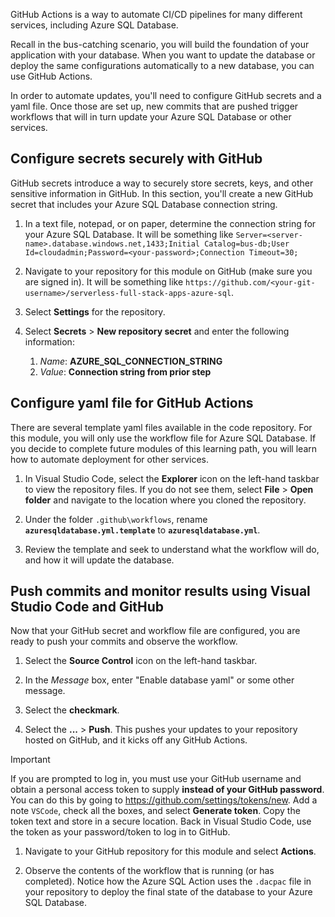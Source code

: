 GitHub Actions is a way to automate CI/CD pipelines for many different services, including Azure SQL Database.

Recall in the bus-catching scenario, you will build the foundation of your application with your database. When you want to update the database or deploy the same configurations automatically to a new database, you can use GitHub Actions.

In order to automate updates, you'll need to configure GitHub secrets and a yaml file. Once those are set up, new commits that are pushed trigger workflows that will in turn update your Azure SQL Database or other services.

## Configure secrets securely with GitHub

GitHub secrets introduce a way to securely store secrets, keys, and other sensitive information in GitHub. In this section, you'll create a new GitHub secret that includes your Azure SQL Database connection string.

1. In a text file, notepad, or on paper, determine the connection string for your Azure SQL Database. It will be something like `Server=<server-name>.database.windows.net,1433;Initial Catalog=bus-db;User Id=cloudadmin;Password=<your-password>;Connection Timeout=30;`

1. Navigate to your repository for this module on GitHub (make sure you are signed in). It will be something like `https://github.com/<your-git-username>/serverless-full-stack-apps-azure-sql`.

1. Select **Settings** for the repository.

1. Select **Secrets** > **New repository secret** and enter the following information:
    1. *Name*: **AZURE_SQL_CONNECTION_STRING**
    1. *Value*: **Connection string from prior step**

## Configure yaml file for GitHub Actions

There are several template yaml files available in the code repository. For this module, you will only use the workflow file for Azure SQL Database. If you decide to complete future modules of this learning path, you will learn how to automate deployment for other services.

1. In Visual Studio Code, select the **Explorer** icon on the left-hand taskbar to view the repository files. If you do not see them, select **File** > **Open folder** and navigate to the location where you cloned the repository.

1. Under the folder `.github\workflows`, rename **`azuresqldatabase.yml.template`** to **`azuresqldatabase.yml`**.

1. Review the template and seek to understand what the workflow will do, and how it will update the database.

## Push commits and monitor results using Visual Studio Code and GitHub

Now that your GitHub secret and workflow file are configured, you are ready to push your commits and observe the workflow.

1. Select the **Source Control** icon on the left-hand taskbar.

1. In the *Message* box, enter "Enable database yaml" or some other message.

1. Select the **checkmark**.

1. Select the **...** > **Push**. This pushes your updates to your repository hosted on GitHub, and it kicks off any GitHub Actions.

> [!IMPORTANT]
> If you are prompted to log in, you must use your GitHub username and obtain a personal access token to supply **instead of your GitHub password**. You can do this by going to https://github.com/settings/tokens/new. Add a note `VSCode`, check all the boxes, and select **Generate token**. Copy the token text and store in a secure location. Back in Visual Studio Code, use the token as your password/token to log in to GitHub.

1. Navigate to your GitHub repository for this module and select **Actions**.

1. Observe the contents of the workflow that is running (or has completed). Notice how the Azure SQL Action uses the `.dacpac` file in your repository to deploy the final state of the database to your Azure SQL Database.
